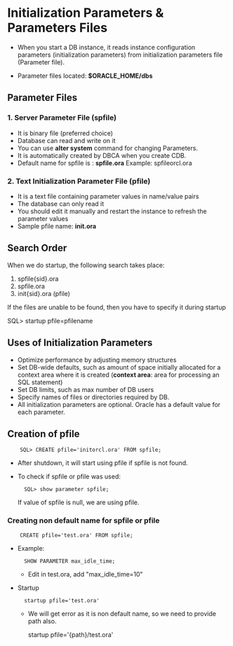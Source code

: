 # Initialization Parameters & Parameters Files

* When you start a DB instance, it reads instance configuration parameters (initialization parameters) from initialization parameters file (Parameter file).

* Parameter files located: **$ORACLE_HOME/dbs**

## Parameter Files

### 1. Server Parameter File (spfile)

* It is binary file (preferred choice)
* Database can read and write on it
* You can use **alter system** command for changing Parameters.
* It is automatically created by DBCA when you create CDB.
* Default name for spfile is : **spfile<sid>.ora** Example: spfileorcl.ora

### 2. Text Initialization Parameter File (pfile)

* It is a text file containing parameter values in name/value pairs
* The database can only read it
* You should edit it manually and restart the instance to refresh the parameter values
* Sample pfile name: **init.ora**


## Search Order

When we do startup, the following search takes place:

1. spfile{sid}.ora
2. spfile.ora
3. init{sid}.ora (pfile)

If the files are unable to be found, then you have to specify it during startup

SQL> startup pfile=pfilename


## Uses of Initialization Parameters

* Optimize performance by adjusting memory structures
* Set DB-wide defaults, such as amount of space initially allocated for a context area where it is created (**context area**: area for processing an SQL statement)
* Set DB limits, such as max number of DB users
* Specify names of files or directories required by DB.
* All initialization parameters are optional. Oracle has a default value for each parameter.


## Creation of pfile

        SQL> CREATE pfile='initorcl.ora' FROM spfile;

* After shutdown, it will start using pfile if spfile is not found.

* To check if spfile or pfile was used:

        SQL> show parameter spfile;

    If value of spfile is null, we are using pfile.


### Creating non default name for spfile or pfile

        CREATE pfile='test.ora' FROM spfile;

* Example:

        SHOW PARAMETER max_idle_time;

    - Edit in test.ora, add "max_idle_time=10"

* Startup

        startup pfile='test.ora'

    - We will get error as it is non default name, so we need to provide path also.

        startup pfile='{path}/test.ora'